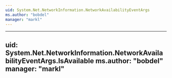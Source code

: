 ```yaml
---
uid: System.Net.NetworkInformation.NetworkAvailabilityEventArgs
ms.author: "bobdel"
manager: "markl"
---
```


---
uid: System.Net.NetworkInformation.NetworkAvailabilityEventArgs.IsAvailable
ms.author: "bobdel"
manager: "markl"
---
